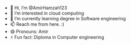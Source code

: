 - 👋 Hi, I’m @AmirHamzah123
- 👀 I’m interested in cloud computing      
- 🌱 I’m currently learning degree in Software engineering
- 📫 Reach me from here. :)
- 😄 Pronouns: Amir
- ⚡ Fun fact: Diploma in Computer engineering

<!---
AmirHamzah123/AmirHamzah123 is a ✨ special ✨ repository because its `README.md` (this file) appears on your GitHub profile.
You can click the Preview link to take a look at your changes.
--->
